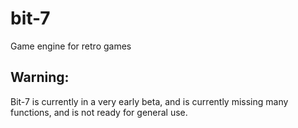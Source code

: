 # bit-7
Game engine for retro games

## Warning:
Bit-7 is currently in a very early beta, and is currently missing many functions, and is not ready for general use.
